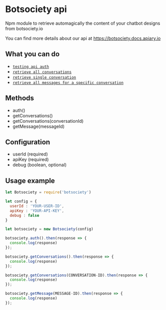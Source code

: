 # Botsociety api
Npm module to retrieve automagically the content of your chatbot designs from botsociety.io

You can find more details about our api at https://botsociety.docs.apiary.io

## What you can do
- [`testing api auth`](https://botsociety.docs.apiary.io/#reference/0/auth/auth) 
- [`retrieve all conversations`](https://botsociety.docs.apiary.io/#reference/0/list-conversations) 
- [`retrieve single conversation`](https://botsociety.docs.apiary.io/#reference/0/get-conversation) 
- [`retrieve all messages for a specific conversation`](https://botsociety.docs.apiary.io/#reference/0/get-message)

## Methods
- auth()
- getConversations()
- getConversations(conversationId)
- getMessage(messageId)


## Configuration
-  userId (required)
-  apiKey (required)
-  debug (boolean, optional)


## Usage example

```js
let Botsociety = require('botsociety')

let config = {
  userId : 'YOUR-USER-ID',
  apiKey : 'YOUR-API-KEY',
  debug : false
}

let botsociety = new Botsociety(config)

botsociety.auth().then(response => {
  console.log(response)
});

botsociety.getConversations().then(response => {
  console.log(response)
});

botsociety.getConversations(CONVERSATION-ID).then(response => {
  console.log(response)
});

botsociety.getMessage(MESSAGE-ID).then(response => {
  console.log(response)
});
```
